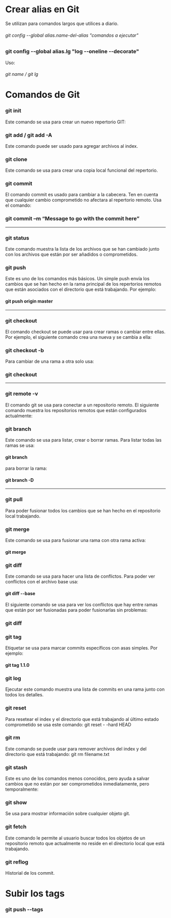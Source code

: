 # Crear alias en Git

Se utilizan para comandos largos que utilices a diario.


###### git config --global alias.name-del-alias "comandos a ejecutar"
### git config --global alias.lg "log --oneline --decorate"
Uso:
###### git name  / git lg

# Comandos de Git

### git init
Este comando se usa para crear un nuevo repertorio GIT:

### git add  / git add -A
Este comando puede ser usado para agregar archivos al index.

### git clone
Este comando se usa para crear una copia local funcional del repertorio.

### git commit
El comando commit es usado para cambiar a la cabecera. Ten en cuenta que cualquier cambio comprometido no afectara al repertorio remoto. Usa el comando:
### git commit –m “Message to go with the commit here”
________________________________________________________________________________________________

### git status
Este comando muestra la lista de los archivos que se han cambiado junto con los archivos que están por ser añadidos o comprometidos.

### git push
Este es uno de los comandos más básicos. Un simple push envía los cambios que se han hecho en la rama principal de los repertorios remotos que están asociados con el directorio que está trabajando. Por ejemplo:

#### git push  origin master

__________________
### git checkout
El comando checkout se puede usar para crear ramas o cambiar entre ellas. Por ejemplo, el siguiente comando crea una nueva y se cambia a ella:
### git checkout -b <branch-name>
Para cambiar de una rama a otra solo usa:
  
### git checkout <branch-name>
___________________________________________________
  
### git remote -v
El comando git se usa para conectar a un repositorio remoto. El siguiente comando muestra los repositorios remotos que están configurados actualmente:

### git branch
Este comando se usa para listar, crear o borrar ramas. Para listar todas las ramas se usa:
#### git branch

para borrar la rama:

#### git branch -D <branch-name>
 ____________________________________________
  
### git pull
Para poder fusionar todos los cambios que se han hecho en el repositorio local trabajando.

### git merge
Este comando se usa para fusionar una rama con otra rama activa:
#### git merge <branch-name>
  
### git diff
Este comando se usa para hacer una lista de conflictos. Para poder ver conflictos con el archivo base usa:
#### git diff --base <file-name>
  
El siguiente comando se usa para ver los conflictos que hay entre ramas que están por ser fusionadas para poder fusionarlas sin problemas:

### git diff <source-branch> <target-branch>

### git tag
Etiquetar se usa para marcar commits específicos con asas simples. Por ejemplo:
#### git tag 1.1.0 <instert-commitID-here>
  
### git log
Ejecutar este comando muestra una lista de commits en una rama junto con todos los detalles.

### git reset
Para resetear el index y el directorio que está trabajando al último estado comprometido se usa este comando:
git reset - -hard HEAD

### git rm
Este comando se puede usar para remover archivos del index y del directorio que está trabajando:
git rm filename.txt

### git stash
Este es uno de los comandos menos conocidos, pero ayuda a salvar cambios que no están por ser comprometidos inmediatamente, pero temporalmente:

### git show
Se usa para mostrar información sobre cualquier objeto git.

### git fetch
Este comando le permite al usuario buscar todos los objetos de un repositorio remoto que actualmente no reside en el directorio local que está trabajando.

### git reflog

Historial de los commit.

# Subir los tags

### git push --tags


